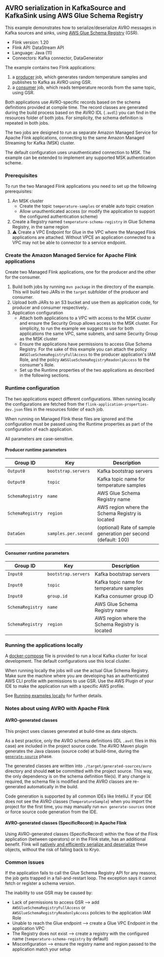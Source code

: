 ## AVRO serialization in KafkaSource and KafkaSink using AWS Glue Schema Registry

This example demonstrates how to serialize/deserialize AVRO messages in Kafka sources and sinks, using
[AWS Glue Schema Registry](https://docs.aws.amazon.com/glue/latest/dg/schema-registry.html) (GSR).

* Flink version: 1.20
* Flink API: DataStream API
* Language: Java (11)
* Connectors: Kafka connector, DataGenerator

The example contains two Flink applications: 
1. a [producer](./producer) job, which generates random temperature samples and publishes to Kafka as AVRO using GSR.
2. a [consumer](./consumer) job, which reads temperature records from the same topic, using GSR.

Both applications use AVRO-specific records based on the schema definitions provided at compile time.
The record classes are generated during the build process based on the AVRO IDL (`.avdl`) you can find in the resources
folder of both jobs. For simplicity, the schema definition is repeated in both jobs.

The two jobs are designed to run as separate Amazon Managed Service for Apache Flink applications, connecting to the
same Amazon Managed Streaming for Kafka (MSK) cluster.

The default configuration uses unauthenticated connection to MSK. The example can be extended to implement any supported 
MSK authentication scheme.

### Prerequisites

To run the two Managed Flink applications you need to set up the following prerequisites:

1. An MSK cluster 
    - Create the topic `temperature-samples` or enable auto topic creation
    - Allow unauthenticated access (or modify the application to support the configured authentication scheme)
2. Create a Registry named `temperature-schema-registry` in Glue Schema Registry, in the same region
3. ⚠️ Create a VPC Endpoint for Glue in the VPC where the Managed Flink applications are attached. 
   Without VPCE an application connected to a VPC may not be able to connector to a service endpoint.

### Create the Amazon Managed Service for Apache Flink applications

Create two Managed Flink applications, one for the producer and the other for the consumer.
1. Build both jobs by running `mvn package` in the directory of the example. This will build two JARs in the `target` subfolder of the producer and consumer.
2. Upload both JARs to an S3 bucket and use them as application code, for producer and consumer respectively..
3. Application configuration
    * Attach both applications to a VPC with access to the MSK cluster and ensure the Security Group allows access to the MSK cluster.
      For simplicity, to run the example we suggest to use for both applications the same VPC, same subnets, and same Security Group as the MSK cluster
    * Ensure the applications have permissions to access Glue Schema Registry. For the sake of this example you can attach
      the policy `AWSGlueSchemaRegistryFullAccess` to the producer application's IAM Role, and the policy `AWSGlueSchemaRegistryReadonlyAccess`
      to the consumer's Role.
    * Set up the Runtime properties of the two applications as described in the following sections.

### Runtime configuration

The two applications expect different configurations.
When running locally the configurations are fetched from the `flink-application-properties-dev.json` files in the resources
folder of each job.

When running on Managed Flink these files are ignored and the configuration must be passed using the Runtime properties
as part of the configuration of each application.

All parameters are case-sensitive.

#### Producer runtime parameters

| Group ID          | Key                   | Description                                                    |
|-------------------|-----------------------|----------------------------------------------------------------|
| `Output0`         | `bootstrap.servers`   | Kafka bootstrap servers                                        |
| `Output0`         | `topic`               | Kafka topic name for temperature samples                       |
| `SchemaRegistry`  | `name`                | AWS Glue Schema Registry name                                  |
| `SchemaRegistry`  | `region`              | AWS region where the Schema Registry is located                |
| `DataGen`         | `samples.per.second`  | (optional) Rate of sample generation per second (default: 100) |



#### Consumer runtime parameters

| Group ID          | Key                   | Description                                     |
|-------------------|-----------------------|-------------------------------------------------|
| `Input0`          | `bootstrap.servers`   | Kafka bootstrap servers                         |
| `Input0`          | `topic`               | Kafka topic name for temperature samples        |
| `Input0`          | `group.id`            | Kafka consumer group ID                         |
| `SchemaRegistry`  | `name`                | AWS Glue Schema Registry name                   |
| `SchemaRegistry`  | `region`              | AWS region where the Schema Registry is located |


### Running the applications locally

A [docker-compose](docker/docker-compose.yml) file is provided to run a local Kafka cluster for local development. 
The default configurations use this local cluster.

When running locally the jobs will use the actual Glue Schema Registry.
Make sure the machine where you are developing has an authenticated AWS CLI profile with permissions to use GSR. Use the
AWS Plugin of your IDE to make the application run with a specific AWS profile.

See [Running examples locally](../running-examples-locally.md) for further details.


### Notes about using AVRO with Apache Flink

#### AVRO-generated classes

This project uses classes generated at build-time as data objects.

As a best practice, only the AVRO schema definitions (IDL `.avdl` files in this case) are included in the project source 
code. The AVRO Maven plugin generates the Java classes (source code) at build-time, during the 
[`generate-source`](https://maven.apache.org/guides/introduction/introduction-to-the-lifecycle.html) phase.

The generated classes are written into `./target/generated-sources/avro` directory and should **not** be committed with 
the project source. This way, the only dependency is on the schema definition file(s).
If any change is required, the schema file is modified and the AVRO classes are re-generated automatically in the build.

Code generation is supported by all common IDEs like IntelliJ. 
If your IDE does not see the AVRO classes (`TemperatureSample`) when you import the project for the 
first time, you may manually run `mvn generate-sources` once or force source code generation from the IDE.

#### AVRO-generated classes (SpecificRecord) in Apache Flink

Using AVRO-generated classes (SpecificRecord) within the flow of the Flink application (between operators) or in the 
Flink state, has an additional benefit. 
Flink will [natively and efficiently serialize and deserialize](https://nightlies.apache.org/flink/flink-docs-master/docs/dev/datastream/fault-tolerance/serialization/types_serialization/#pojos) 
these objects, without the risk of falling back to Kryo.

### Common issues

If the application fails to call the Glue Schema Registry API for any reasons, the job gets trapped in a fail-and-restart 
loop. The exception says it cannot fetch or register a schema version.

The inability to use GSR may be caused by:
* Lack of permissions to access GSR --> add `AWSGlueSchemaRegistryFullAccess` or `AWSGlueSchemaRegistryReadonlyAccess` policies to the application IAM Role
* Unable to reach the Glue endpoint --> create a Glue VPC Endpoint in the application VPC
* The Registry does not exist --> create a registry with the configured name (`temperature-schema-registry` by default)
* Misconfiguration --> ensure the registry name and region passed to the application match your setup
